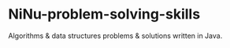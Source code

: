 # NiNu-problem-solving-skills
Algorithms &amp; data structures problems &amp; solutions written in Java.
